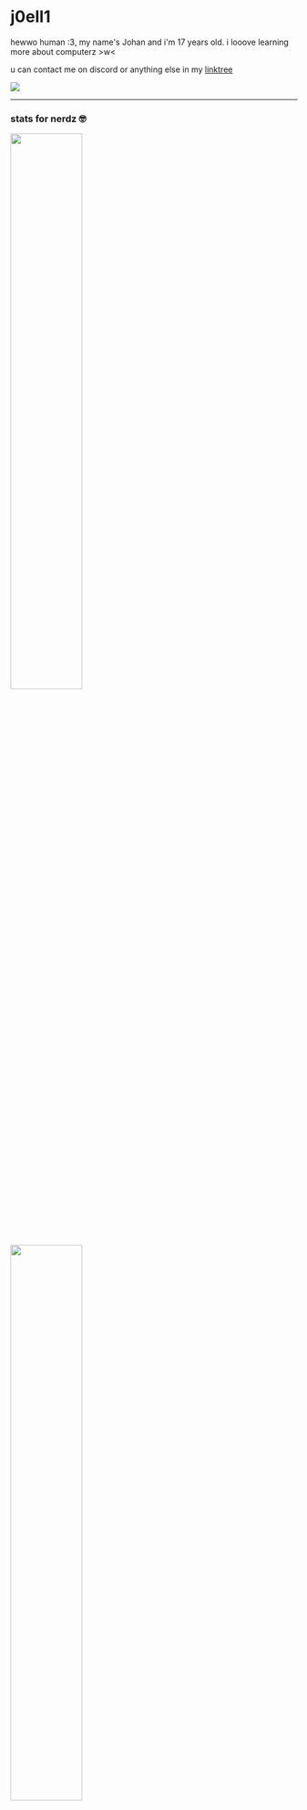 <p align="center">
  <h1>j0ell1</h1>

  <p>hewwo human :3, my name's Johan and i'm 17 years old. i looove learning more about computerz >w<</p>
  <p>u can contact me on discord or anything else in my <a href="https://linktr.ee/_joelli_" onclick="window.open('https://linktr.ee/:joelli_'); return false">linktree</a></p>
  <a href="https://discord.com/users/712648730423197697"><img src="https://lanyard.cnrad.dev/api/712648730423197697?showDisplayName=true" /></a>
  
  <hr>
  
  <h3>stats for nerdz 🤓 </h3>
   <img height="50%" width="auto" src="https://github-readme-stats.vercel.app/api?username=j0ell1&show_icons=true&theme=tokyonight"><br>
   <img height="50%" width="auto" src="https://github-readme-stats.vercel.app/api/top-langs/?username=j0ell1&layout=compact&theme=tokyonight">
   <h3>thingz i can maek stuff with owo </h3>
   <img src="https://skillicons.dev/icons?i=arch,arduino,cs,css,gamemakerstudio,git,godot,html,idea,js,linux,md,php,vscode,webstorm&perline=8" />
</p>
